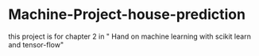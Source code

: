 # Machine-Project-house-prediction
this project is for chapter 2 in " Hand on machine learning with scikit learn and tensor-flow"
